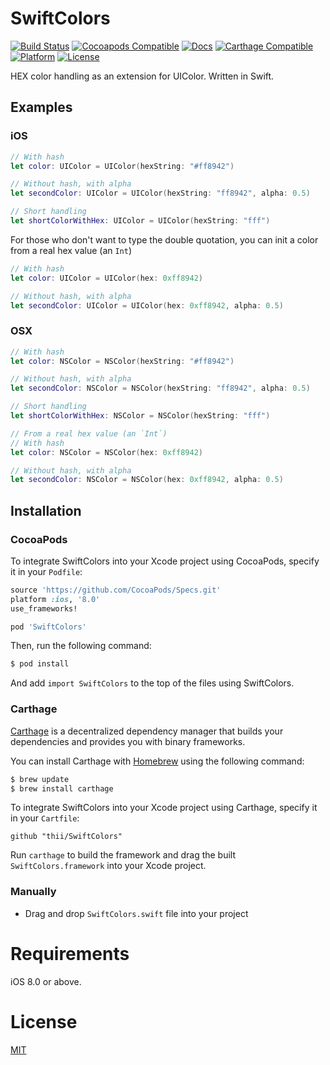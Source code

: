 SwiftColors
===========

[![Build Status](http://img.shields.io/travis/thii/SwiftColors.svg?style=flat)](https://travis-ci.org/thii/SwiftColors)
[![Cocoapods Compatible](https://img.shields.io/cocoapods/v/SwiftColors.svg)](https://img.shields.io/cocoapods/v/SwiftColors.svg)
[![Docs](https://img.shields.io/cocoapods/metrics/doc-percent/SwiftColors.svg)](http://cocoadocs.org/docsets/SwiftColors)
[![Carthage Compatible](https://img.shields.io/badge/Carthage-compatible-4BC51D.svg?style=flat)](https://github.com/Carthage/Carthage)
[![Platform](https://img.shields.io/cocoapods/p/SwiftColors.svg?style=flat)](http://cocoadocs.org/docsets/SwiftColors)
[![License](https://img.shields.io/cocoapods/l/SwiftColors.svg)](https://raw.githubusercontent.com/thii/SwiftColors/master/LICENSE)

HEX color handling as an extension for UIColor. Written in Swift.

## Examples
### iOS
``` swift
// With hash
let color: UIColor = UIColor(hexString: "#ff8942")

// Without hash, with alpha
let secondColor: UIColor = UIColor(hexString: "ff8942", alpha: 0.5)

// Short handling
let shortColorWithHex: UIColor = UIColor(hexString: "fff")
```

For those who don't want to type the double quotation, you can init a color from a real hex value (an `Int`)

```swift
// With hash
let color: UIColor = UIColor(hex: 0xff8942)

// Without hash, with alpha
let secondColor: UIColor = UIColor(hex: 0xff8942, alpha: 0.5)
```

### OSX
``` swift
// With hash
let color: NSColor = NSColor(hexString: "#ff8942")

// Without hash, with alpha
let secondColor: NSColor = NSColor(hexString: "ff8942", alpha: 0.5)

// Short handling
let shortColorWithHex: NSColor = NSColor(hexString: "fff")

// From a real hex value (an `Int`)
// With hash
let color: NSColor = NSColor(hex: 0xff8942)

// Without hash, with alpha
let secondColor: NSColor = NSColor(hex: 0xff8942, alpha: 0.5)
```

## Installation

### CocoaPods

To integrate SwiftColors into your Xcode project using CocoaPods, specify it in your `Podfile`:

```ruby
source 'https://github.com/CocoaPods/Specs.git'
platform :ios, '8.0'
use_frameworks!

pod 'SwiftColors'
```

Then, run the following command:

```bash
$ pod install
```

And add `import SwiftColors` to the top of the files using SwiftColors.

### Carthage

[Carthage](https://github.com/Carthage/Carthage) is a decentralized dependency manager that builds your dependencies and provides you with binary frameworks.

You can install Carthage with [Homebrew](http://brew.sh/) using the following command:

```bash
$ brew update
$ brew install carthage
```

To integrate SwiftColors into your Xcode project using Carthage, specify it in your `Cartfile`:

```ogdl
github "thii/SwiftColors"
```

Run `carthage` to build the framework and drag the built `SwiftColors.framework` into your Xcode project.

### Manually
- Drag and drop `SwiftColors.swift` file into your project

# Requirements
iOS 8.0 or above.

# License
[MIT](http://thi.mit-license.org/)
